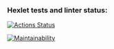 ### Hexlet tests and linter status:
[![Actions Status](https://github.com/juandlopezj11/fullstack-javascript-project-98/actions/workflows/hexlet-check.yml/badge.svg)](https://github.com/juandlopezj11/fullstack-javascript-project-98/actions)

[![Maintainability](https://api.codeclimate.com/v1/badges/bb3bb3323aea00bc513f/maintainability)](https://codeclimate.com/github/juandlopezj11/fullstack-javascript-project-98/maintainability)
